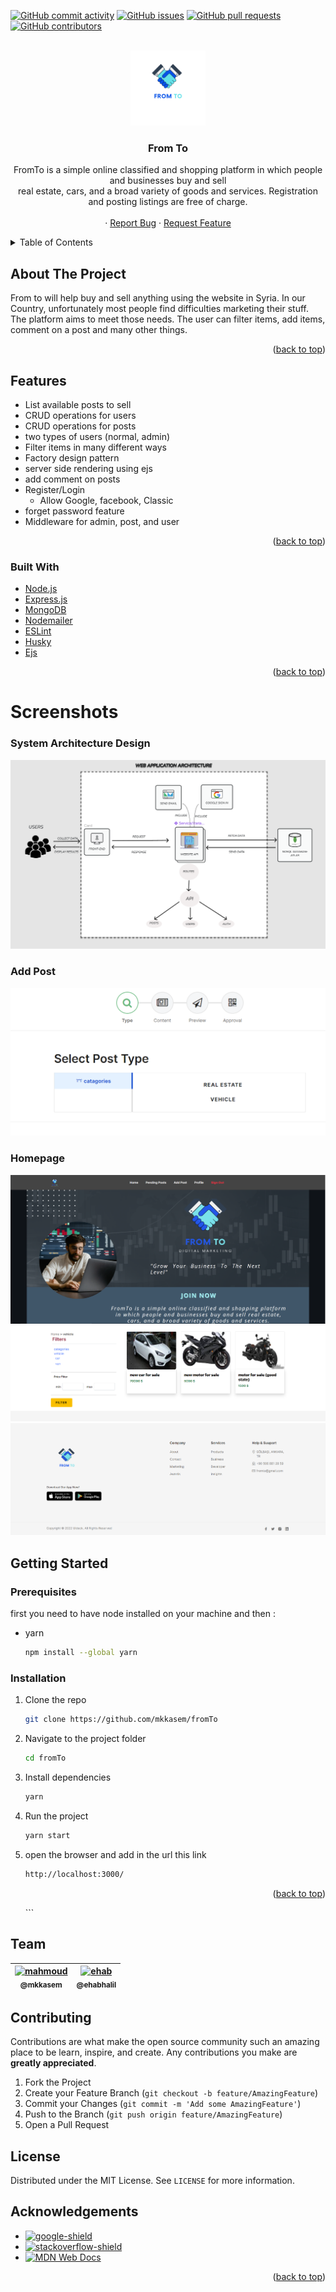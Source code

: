 <div id="top"></div>

[![GitHub commit activity][commit-shield]][commit-url]
[![GitHub issues][issues-shield]][issues-url]
[![GitHub pull requests][pr-shield]][pr-url]
[![GitHub contributors][contributor-shield]][contributor-url]

<!-- PROJECT LOGO -->
<br />
<div align="center">
  <a href="https://github.com/mkkasem/fromTo">
    <img src="src/views/assets/images/fromto.png" alt="Logo" width="120" height="120">
  </a>

  <h3 align="center">From To</h3>

  <p align="center">
    FromTo is a simple online classified and shopping platform in which people and businesses buy and sell <br/> real estate, cars, and a broad variety of goods and services. Registration and posting listings are free of charge.
    <br />
    <br />
    ·
    <a href="https://github.com/mkkasem/fromTo/issues">Report Bug</a>
    ·
    <a href="https://github.com/mkkasem/fromTo/issues">Request Feature</a>
  </p>
</div>

<!-- TABLE OF CONTENTS -->
<details>
  <summary>Table of Contents</summary>
  <ol>
    <li>
      <a href="#about-the-project">About The Project</a>
      <ul>
      <li><a href="#features">Features</a></li>
      <li><a href="#built-with">Built With</a></li>
      <li><a href="#screenshots">Screenshots</a></li>
      </ul>
    </li>
    <li>
      <a href="#getting-started">Getting Started</a>
      <ul>
        <li><a href="#prerequisites">Prerequisites</a></li>
        <li><a href="#installation">Installation</a></li>
      </ul>
    </li>
    <li><a href="#team">Team</a></li>
    <li><a href="#contributing">Contributing</a></li>
    <li><a href="#license">License</a></li>
    <li><a href="#acknowledgments">Acknowledgments</a></li>
  </ol>
</details>

<!-- ABOUT THE PROJECT -->

## About The Project

From to will help buy and sell anything using the website in Syria. In our Country, unfortunately most people find difficulties marketing their stuff. The platform aims to meet those needs. The user can filter items, add items, comment on a post and many other things.

<p align="right">(<a href="#top">back to top</a>)</p>

## Features

- List available posts to sell
- CRUD operations for users
- CRUD operations for posts
- two types of users (normal, admin)
- Filter items in many different ways
- Factory design pattern
- server side rendering using ejs
- add comment on posts
- Register/Login
  - Allow Google, facebook, Classic
- forget password feature
- Middleware for admin, post, and user

<p align="right">(<a href="#top">back to top</a>)</p>

### Built With

- [Node.js](https://nodejs.org/en/)
- [Express.js](https://expressjs.com/)
- [MongoDB](https://www.mongodb.com/)
- [Nodemailer](https://nodemailer.com/about/)
- [ESLint](https://eslint.org/)
- [Husky](https://github.com/typicode/husky)
- [Ejs](https://ejs.co/)

<p align="right">(<a href="#top">back to top</a>)</p>

# Screenshots

### System Architecture Design

![System Architecture](src/views/assets/sysArch.PNG)

### Add Post

![Add Post](src/views/assets/addPost.PNG)

### Homepage

![Homepage](src/views/assets/frontend1.PNG)
![Homepage](src/views/assets/frontend2.PNG)
![Homepage](src/views/assets/frontend3.png)

<!-- GETTING STARTED -->

## Getting Started

### Prerequisites

first you need to have node installed on your machine and then :

- yarn
  ```sh
  npm install --global yarn
  ```

### Installation

1. Clone the repo
   ```sh
   git clone https://github.com/mkkasem/fromTo
   ```
2. Navigate to the project folder

   ```sh
   cd fromTo
   ```

3. Install dependencies
   ```sh
   yarn
   ```
4. Run the project
   ```sh
   yarn start
   ```
5. open the browser and add in the url this link
   ```sh
   http://localhost:3000/
   ```
   <p align="right">(<a href="#top">back to top</a>)</p>
   ```

<!-- Documentation -->

## Team

| [<img alt="mahmoud" src="https://avatars.githubusercontent.com/u/75897874?v=4" width="150"><br><sub>@mkkasem</sub>](https://github.com/mkkasem) | [<img alt="ehab" src="https://avatars.githubusercontent.com/u/86510849?v=4" width="150"><br><sub>@ehabhalil</sub>](https://github.com/ehabhalil) |
| :---------------------------------------------------------------------------------------------------------------------------------------------: | :----------------------------------------------------------------------------------------------------------------------------------------------: |

<!-- ROADMAP -->
<!-- CONTRIBUTING -->

## Contributing

Contributions are what make the open source community such an amazing place to be learn, inspire, and create. Any contributions you make are **greatly appreciated**.

1. Fork the Project
2. Create your Feature Branch (`git checkout -b feature/AmazingFeature`)
3. Commit your Changes (`git commit -m 'Add some AmazingFeature'`)
4. Push to the Branch (`git push origin feature/AmazingFeature`)
5. Open a Pull Request
<!-- LICENSE -->

## License

Distributed under the MIT License. See `LICENSE` for more information.

<!-- ACKNOWLEDGEMENTS -->

## Acknowledgements

- [![google-shield]][google-url]
- [![stackoverflow-shield]][stackoverflow-url]
- [![MDN Web Docs]][mdn-url]
  <!-- MARKDOWN LINKS & IMAGES -->
  <!-- https://www.markdownguide.org/basic-syntax/#reference-style-links -->
  [license-shield]: https://img.shields.io/github/license/RCDD-202110-TUR-BEW/backend-capstone-turkey-bursapediary.svg?style=flat-square
  [license-url]: https://github.com/RCDD-202110-TUR-BEW/backend-capstone-turkey-bursapediary/blob/master/LICENSE
  [freecodecamp-shield]: https://img.shields.io/badge/-freecodecamp-black?style=flat-square&logo=freecodecamp
  [freecodecamp-url]: https://www.freecodecamp.org/
  [google-shield]: https://img.shields.io/badge/google-4285F4?style=for-the-badge&logo=google&logoColor=white
  [google-url]: https://www.google.com/
  [stackoverflow-shield]: https://img.shields.io/badge/-stackoverflow-E34F26?style=for-the-badge&logo=stackoverflow&logoColor=white
  [stackoverflow-url]: https://www.stackoverflow.com/
  [html-shield]: https://img.shields.io/badge/-HTML5-E34F26?style=flat-square&logo=html5&logoColor=white
  [html-url]: https://en.wikipedia.org/wiki/HTML
  [css-shield]: https://img.shields.io/badge/-CSS3-1572B6?style=flat-square&logo=css3
  [css-url]: https://en.wikipedia.org/wiki/CSS
  [nodejs-shield]: https://img.shields.io/badge/-Nodejs-black?style=flat-square&logo=Node.js
  [nodejs-url]: https://nodejs.org/en/
  [react-shield]: https://img.shields.io/badge/-React-black?style=flat-square&logo=react
  [react-url]: https://reactjs.org/
  [mongodb-shield]: https://img.shields.io/badge/-MongoDB-black?style=flat-square&logo=mongodb
  [mongodb-url]: https://www.mongodb.com/
  [express-shield]: https://img.shields.io/badge/-express-black.svg?style=flat-square&logo=express
  [express-url]: https://expressjs.com/
  [graphql-shield]: https://img.shields.io/badge/-GraphQL-E10098?style=flat-square&logo=graphql
  [graphql-url]: https://graphql.org/
  [apollo-shield]: https://img.shields.io/badge/-Apollo%20GraphQL-311C87?style=flat-square&logo=apollo-graphql
  [apollo-url]: https://www.apollographql.com/
  [heroku-shield]: https://img.shields.io/badge/-Heroku-430098?style=flat-square&logo=heroku
  [heroku-url]: https://dashboard.heroku.com/
  [netlify-shield]: https://img.shields.io/badge/-netlify-black?style=flat-square&logo=netlify
  [netlify-url]: https://www.netlify.com/
  [git-shield]: https://img.shields.io/badge/-Git-black?style=flat-square&logo=git
  [git-url]: https://git-scm.com/
  [github-shield]: https://img.shields.io/badge/-GitHub-181717?style=flat-square&logo=github
  [github-url]: https://github.com/
  [linkedin-shield]: https://img.shields.io/badge/-linkedin-blue?style=flat-square&logo=Linkedin&logoColor=white
  [linkedin-url]: https://linkedin.com/

<p align="right">(<a href="#top">back to top</a>)</p>

<!-- MARKDOWN LINKS & IMAGES -->
<!-- https://www.markdownguide.org/basic-syntax/#reference-style-links -->

[commit-shield]: https://img.shields.io/github/commit-activity/m/mkkasem/fromto?color=%233fa037&style=for-the-badge
[commit-url]: https://github.com/mkkasem/fromTo/graphs/commit-activity
[issues-shield]: https://img.shields.io/github/issues-raw/mkkasem/fromTo?color=%233fa037&style=for-the-badge
[issues-url]: https://github.com/mkkasem/fromTo/issues
[pr-shield]: https://img.shields.io/github/issues-pr/mkkasem/fromto?color=%233fa037&style=for-the-badge
[pr-url]: https://github.com/mkkasem/fromTo/pulls
[contributor-shield]: https://img.shields.io/github/contributors/mkkasem/fromto?color=%233fa037&style=for-the-badge
[contributor-url]: https://github.com/mkkasem/fromto/graphs/contributors
[stackoverflow-shield]: https://img.shields.io/badge/-stackoverflow-E34F26?style=for-the-badge&logo=stackoverflow&logoColor=white
[stackoverflow-url]: https://www.stackoverflow.com/
[mdn web docs]: https://img.shields.io/badge/MDN_Web_Docs-black?style=for-the-badge&logo=mdnwebdocs&logoColor=white
[mdn-url]: https://developer.mozilla.org/en-US/
[npm]: https://img.shields.io/badge/NPM-%23000000.svg?style=for-the-badge&logo=npm&logoColor=white
[npm-url]: https://www.npmjs.com/
